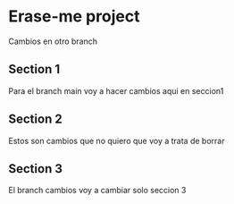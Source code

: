 # Erase-me project
Cambios en otro branch

## Section 1
Para el branch main voy a hacer cambios aqui en seccion1
## Section 2
Estos son cambios que no quiero que voy a trata de borrar

## Section 3
El branch cambios voy a cambiar solo seccion 3